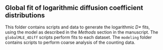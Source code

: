 ## Global fit of logarithmic diffusion coefficient distributions 

This folder contains scripts and data to generate the logarithmic *D\** fits, using the model as described in the *Methods* section in the manuscript. The `globalMLE_4Diff` scripts perform fits to each dataset. The `modeling` folder contains scripts to perform coarse analysis of the counting data.
